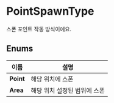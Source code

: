 # **PointSpawnType**

스폰 포인트 작동 방식이에요. 
## **Enums**

 **이름** | **설명** |
 --- | --- |
**Point** |해당 위치에 스폰 |
**Area** |해당 위치 설정된 범위에 스폰 |
